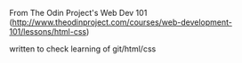 From The Odin Project's Web Dev 101 (http://www.theodinproject.com/courses/web-development-101/lessons/html-css)

written to check learning of git/html/css
